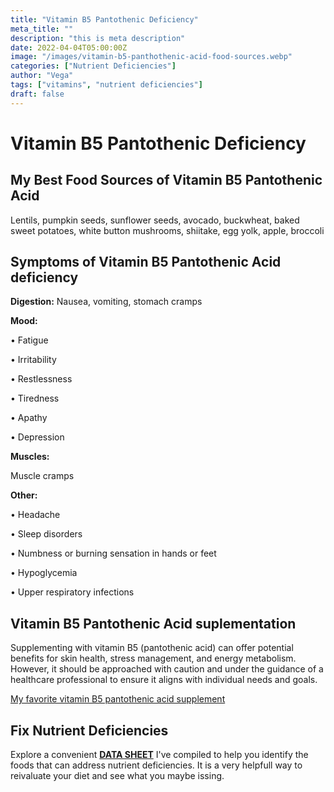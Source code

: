 ```yaml
---
title: "Vitamin B5 Pantothenic Deficiency"
meta_title: ""
description: "this is meta description"
date: 2022-04-04T05:00:00Z
image: "/images/vitamin-b5-panthothenic-acid-food-sources.webp"
categories: ["Nutrient Deficiencies"]
author: "Vega"
tags: ["vitamins", "nutrient deficiencies"]
draft: false
---
```


   <h1>Vitamin B5 Pantothenic Deficiency</h1>
            <h2>My Best Food Sources of Vitamin B5 Pantothenic Acid</h2>
          <p> Lentils, pumpkin seeds, sunflower seeds, avocado, buckwheat, baked sweet potatoes, white button mushrooms, shiitake, egg yolk, apple, broccoli</p>
<h2>Symptoms of Vitamin B5 Pantothenic Acid deficiency</h2>
<p><b>Digestion:</b> Nausea, vomiting, stomach cramps</p>
<p><b>Mood:</b>
 <p>&bull; Fatigue
 <p>&bull; Irritability
 <p>&bull; Restlessness
 <p>&bull; Tiredness
 <p>&bull; Apathy
 <p>&bull; Depression</p>
<p><b>Muscles:</b><p>Muscle cramps</p>
<p><b>Other:</b></p>
<p>&bull; Headache</p>
 <p>&bull; Sleep disorders</p>
 <p>&bull; Numbness or burning sensation in hands or feet</p>
 <p>&bull; Hypoglycemia</p>
  <p>&bull; Upper respiratory infections</p>
<h2>Vitamin B5 Pantothenic Acid suplementation</h2>
  <p> Supplementing with vitamin B5 (pantothenic acid) can offer potential benefits for skin health, stress management, and energy metabolism. However, it should be approached with caution and under the guidance of a healthcare professional to ensure it aligns with individual needs and goals.</p>
 <p><a target="_blank" href="https://www.amazon.com/Organic-Vitamin-Complex-Liquid-Absorption/dp/B08221NY2L/ref=sr_1_5?crid=6HHLNQZP0MTM&amp;keywords=b+complex+supplement+dropper&amp;qid=1695565572&amp;sprefix=b+complex+suplement+dropper%252Caps%252C124&amp;sr=8-5&_encoding=UTF8&tag=irinawink-20&linkCode=ur2&linkId=9bbf633d7a747967ad7e752548805717&camp=1789&creative=9325">My favorite vitamin B5 pantothenic acid supplement</a></p>
<h2>Fix Nutrient Deficiencies</h2><p>Explore a convenient <a title="fix nutritional deficiencies with a data sheet" href="../nutrients-in-healthy-foods.html"  target="_blank"><b>DATA SHEET</b></a> I've compiled to help you identify the foods that can address nutrient deficiencies. It is a very helpfull way to reivaluate your diet and see what you maybe issing.</p>